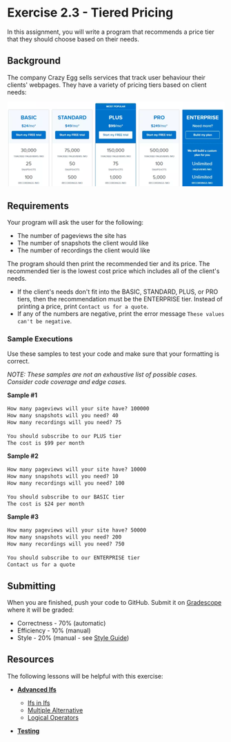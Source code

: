 # Exercise 2.3 - Tiered Pricing

In this assignment, you will write a program that recommends a price tier that they should choose based on their needs.

## Background

The company Crazy Egg sells services that track user behaviour their clients' webpages.  They have a variety of pricing tiers based on client needs:

![Crazy Egg Price Tiers](/.lesson/assets/pricing.png)

## Requirements

Your program will ask the user for the following:
* The number of pageviews the site has
* The number of snapshots the client would like
* The number of recordings the client would like

The program should then print the recommended tier and its price.  The recommended tier is the lowest cost price which includes all of the client's needs.
* If the client's needs don't fit into the BASIC, STANDARD, PLUS, or PRO tiers, then the recommendation must be the ENTERPRISE tier.  Instead of printing a price, print `Contact us for a quote`.
* If any of the numbers are negative, print the error message `These values can't be negative`.

### Sample Executions

Use these samples to test your code and make sure that your formatting is correct.

*NOTE: These samples are not an exhaustive list of possible cases.  Consider code coverage and edge cases.*

**Sample #1**

```
How many pageviews will your site have? 100000
How many snapshots will you need? 40
How many recordings will you need? 75

You should subscribe to our PLUS tier
The cost is $99 per month
```

**Sample #2**

```
How many pageviews will your site have? 10000
How many snapshots will you need? 10
How many recordings will you need? 100

You should subscribe to our BASIC tier
The cost is $24 per month
```

**Sample #3**

```
How many pageviews will your site have? 50000
How many snapshots will you need? 200
How many recordings will you need? 750

You should subscribe to our ENTERPRISE tier
Contact us for a quote
```

## Submitting

When you are finished, push your code to GitHub.  Submit it on [Gradescope](gradescope.com) where it will be graded:
* Correctness - 70% (automatic)
* Efficiency - 10% (manual)
* Style - 20% (manual - see [Style Guide](https://mrdevet.github.io/ICS3C/assignments/Style-Guide/))

## Resources

The following lessons will be helpful with this exercise:

* **[Advanced Ifs](https://mrdevet.github.io/ICS3C/essentials/2-ifs/2-Advanced-Ifs/)**
  * [Ifs in Ifs](https://mrdevet.github.io/ICS3C/essentials/2-ifs/2a-Nested-Ifs/)
  * [Multiple Alternative](https://mrdevet.github.io/ICS3C/essentials/2-ifs/2b-Multiple-Alternatives/)
  * [Logical Operators](https://mrdevet.github.io/ICS3C/essentials/2-ifs/2c-Logical-Operators/)

* **[Testing](https://mrdevet.github.io/ICS3C/essentials/2-ifs/3-Testing/)**
